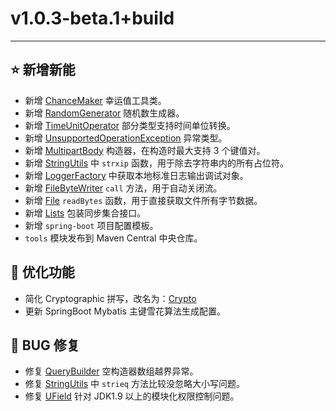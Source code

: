 # v1.0.3-beta.1+build

---------------------

## ⭐ 新增新能

- 新增 [ChanceMaker](plat/tools/src/main/java/com/redgogh/tools/generators/ChanceMaker.java) 幸运值工具类。
- 新增 [RandomGenerator](plat/tools/src/main/java/com/redgogh/tools/generators/RandomGenerator.java) 随机数生成器。
- 新增 [TimeUnitOperator](plat/tools/src/main/java/com/redgogh/tools/time/TimeUnitOperator.java) 部分类型支持时间单位转换。
- 新增 [UnsupportedOperationException](plat/tools/src/main/java/com/redgogh/tools/exception/UnsupportedOperationException.java) 异常类型。
- 新增 [MultipartBody](plat/tools/src/main/java/com/redgogh/tools/http/MultipartBody.java) 构造器，在构造时最大支持 3 个键值对。
- 新增 [StringUtils](plat/tools/src/main/kotlin/com/redgogh/tools/string.kt) 中 `strxip` 函数，用于除去字符串内的所有占位符。
- 新增 [LoggerFactory](plat/tools/src/main/java/com/redgogh/tools/logging/LoggerFactory.java) 中获取本地标准日志输出调试对象。
- 新增 [FileByteWriter](plat/tools/src/main/java/com/redgogh/tools/io/FileByteWriter.java) `call` 方法，用于自动关闭流。
- 新增 [File](plat/tools/src/main/java/com/redgogh/tools/io/File.java) `readBytes` 函数，用于直接获取文件所有字节数据。
- 新增 [Lists](plat/tools/src/main/java/com/redgogh/tools/collection/Lists.java) 包装同步集合接口。
- 新增 `spring-boot` 项目配置模板。
- `tools` 模块发布到 Maven Central 中央仓库。

## 👻 优化功能

- 简化 Cryptographic 拼写，改名为：[Crypto](plat/tools/src/main/java/com/redgogh/tools/security/Crypto.java)
- 更新 SpringBoot Mybatis 主键雪花算法生成配置。

## 🐞 BUG 修复
- 修复 [QueryBuilder](plat/tools/src/main/java/com/redgogh/tools/http/QueryBuilder.java) 空构造器数组越界异常。
- 修复 [StringUtils](plat/tools/src/main/kotlin/com/redgogh/tools/string.kt) 中 `strieq` 方法比较没忽略大小写问题。
- 修复 [UField](plat/tools/src/main/java/com/redgogh/tools/refection/UField.java) 针对 JDK1.9 以上的模块化权限控制问题。 